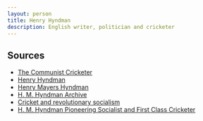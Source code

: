 ```yaml
---
layout: person
title: Henry Hyndman
description: English writer, politician and cricketer
---
```


## Sources

*   [The Communist Cricketer](http://www.sussexcricket.co.uk/blog-article/the-communist-cricketer) <i class="fa fa-globe"></i>
*   [Henry Hyndman](https://en.wikipedia.org/wiki/Henry_Hyndman) <i class="fa fa-wikipedia-w"></i>
*   [Henry Mayers Hyndman](http://cricketarchive.com/Archive/Players/30/30519/30519.html) <i class="fa fa-globe"></i>
*   [H. M. Hyndman Archive](https://www.marxists.org/archive/hyndman/index.htm) <i class="fa fa-globe"></i>
*   [Cricket and revolutionary socialism](http://thesillymidoff.blogspot.com/2009/08/cricket-and-revolutionary-socialism.html) <i class="fa fa-globe"></i>
*   [H. M. Hyndman Pioneering Socialist and First Class Cricketer](http://ourhistory-hayes.blogspot.com/2011/12/h-m-hyndman-pioneering-socialist-and.html) <i class="fa fa-globe"></i>
